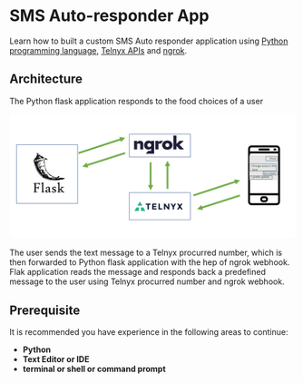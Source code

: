 # SMS Auto-responder App
 Learn how to built a custom SMS Auto responder application using [Python programming language](https://www.python.org/), [Telnyx APIs](https://telnyx.com) and [ngrok](https://ngrok.com/). 

 ## Architecture
 The Python flask application responds to the food choices of a user 

 <img src='./img/architecture.png' width="1000"/>
 
The user sends the text message to a Telnyx procurred number, which is then forwarded to Python flask application with the hep of ngrok webhook.
Flak application reads the message and responds back a predefined message to the user using Telnyx procurred number and ngrok webhook.

## Prerequisite

It is recommended you have experience in the following areas to continue: 
 * **Python** 
 * **Text Editor or IDE**
 * **terminal or shell or command prompt**

